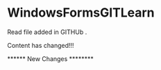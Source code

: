 # WindowsFormsGITLearn
Read file added in GITHUb .

Content has changed!!!

****** New Changes ********
